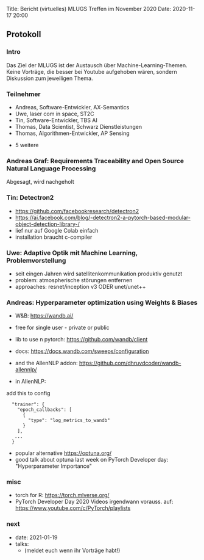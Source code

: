 Title: Bericht (virtuelles) MLUGS Treffen im November 2020
Date: 2020-11-17 20:00

## Protokoll

### Intro

Das Ziel der MLUGS ist der Austausch über Machine-Learning-Themen.
Keine Vorträge, die besser bei Youtube aufgehoben wären, sondern Diskussion zum jeweiligen Thema.

### Teilnehmer

- Andreas, Software-Entwickler, AX-Semantics
- Uwe, laser com in space, ST2C
- Tin, Software-Entwickler, TBS AI
- Thomas, Data Scientist, Schwarz Dienstleistungen
- Thomas, Algorithmen-Entwickler, AP Sensing

+ 5 weitere


### Andreas Graf: Requirements Traceability and Open Source Natural Language Processing

Abgesagt, wird nachgeholt


### Tin: Detectron2

- <https://github.com/facebookresearch/detectron2>
- <https://ai.facebook.com/blog/-detectron2-a-pytorch-based-modular-object-detection-library-/>
- lief nur auf Google Colab einfach
- installation braucht c-compiler


### Uwe: Adaptive Optik mit Machine Learning, Problemvorstellung

- seit eingen Jahren wird satellitenkommunikation produktiv genutzt
- problem: atmospherische störungen entfernen
- approaches: resnet/inception v3 ODER unet/unet++


### Andreas: Hyperparameter optimization using Weights & Biases

- W&B: <https://wandb.ai/>
- free for single user - private or public

- lib to use n pytorch: <https://github.com/wandb/client>
- docs: <https://docs.wandb.com/sweeps/configuration>
- and the AllenNLP addon: <https://github.com/dhruvdcoder/wandb-allennlp/>

- in AllenNLP:

add this to config

```
  "trainer": {
    "epoch_callbacks": [
      {
        "type": "log_metrics_to_wandb"
      }
    ],
   ...
  }
```

- popular alternative <https://optuna.org/>
- good talk about optuna last week on PyTorch Developer day: "Hyperparameter Importance"


### misc

- torch for R: <https://torch.mlverse.org/>
- PyTorch Developer Day 2020 Videos irgendwann vorauss. auf: <https://www.youtube.com/c/PyTorch/playlists>


### next

- date: 2021-01-19
- talks:
  - (meldet euch wenn ihr Vorträge habt!)
